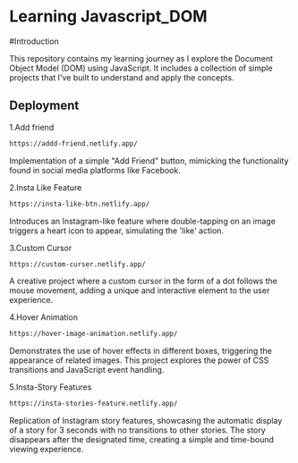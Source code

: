 # Learning Javascript_DOM

#Introduction

This repository contains my learning journey as I explore the Document Object Model (DOM) using JavaScript. It includes a collection of simple projects that I've built to understand and apply the concepts.

## Deployment

1.Add friend

```bash
https://addd-friend.netlify.app/
```

Implementation of a simple "Add Friend" button, mimicking the functionality found in social media platforms like Facebook.

2.Insta Like Feature

```bash
https://insta-like-btn.netlify.app/
```

Introduces an Instagram-like feature where double-tapping on an image triggers a heart icon to appear, simulating the 'like' action.

3.Custom Cursor

```bash
https://custom-curser.netlify.app/
```

A creative project where a custom cursor in the form of a dot follows the mouse movement, adding a unique and interactive element to the user experience.

4.Hover Animation

```bash
https://hover-image-animation.netlify.app/
```

Demonstrates the use of hover effects in different boxes, triggering the appearance of related images. This project explores the power of CSS transitions and JavaScript event handling.

5.Insta-Story Features

```bash
https://insta-stories-feature.netlify.app/
```

Replication of Instagram story features, showcasing the automatic display of a story for 3 seconds with no transitions to other stories. The story disappears after the designated time, creating a simple and time-bound viewing experience.
